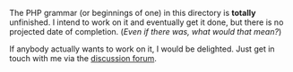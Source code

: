 The PHP grammar (or beginnings of one) in this directory is __totally__ unfinished. I intend to work on it and eventually get it done, but there is no projected date of completion. (*Even if there was, what would that mean?*)

If anybody actually wants to work on it, I would be delighted. Just get in touch with me via the [discussion forum](https://discuss.congocc.org/).